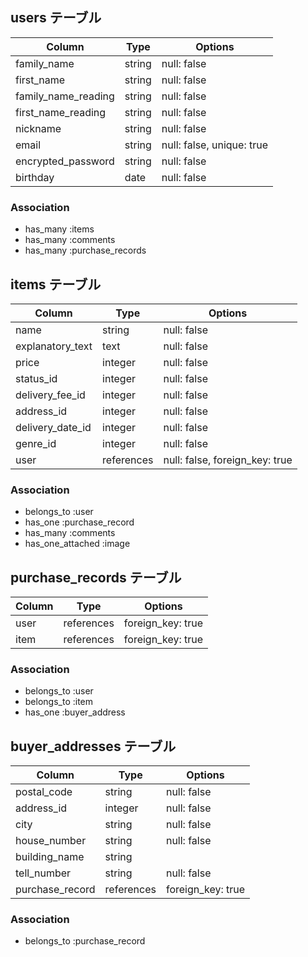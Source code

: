 ## users テーブル

| Column              | Type       | Options                        |
| ------------------- | ---------- | ------------------------------ |
| family_name         | string     | null: false                    |
| first_name          | string     | null: false                    |
| family_name_reading | string     | null: false                    |
| first_name_reading  | string     | null: false                    |
| nickname            | string     | null: false                    |
| email               | string     | null: false, unique: true      |
| encrypted_password  | string     | null: false                    |
| birthday            | date       | null: false                    |

### Association
- has_many :items
- has_many :comments
- has_many :purchase_records

## items テーブル

| Column           | Type       | Options                        |
| ---------------- | ---------- | ------------------------------ |
| name             | string     | null: false                    |
| explanatory_text | text       | null: false                    |
| price            | integer    | null: false                    |
| status_id        | integer    | null: false                    |
| delivery_fee_id  | integer    | null: false                    |
| address_id       | integer    | null: false                    |
| delivery_date_id | integer    | null: false                    |
| genre_id         | integer    | null: false                    |
| user             | references | null: false, foreign_key: true |

### Association
- belongs_to :user
- has_one :purchase_record
- has_many :comments
- has_one_attached :image

## purchase_records テーブル

| Column  | Type       | Options           |
| ------- | ---------- | ----------------- |
| user    | references | foreign_key: true |
| item    | references | foreign_key: true |

### Association
- belongs_to :user
- belongs_to :item
- has_one :buyer_address

## buyer_addresses テーブル

| Column             | Type       | Options                        |
| ------------------ | ---------- | ------------------------------ |
| postal_code        | string     | null: false                    |
| address_id         | integer    | null: false                    |
| city               | string     | null: false                    |
| house_number       | string     | null: false                    |
| building_name      | string     |                                |
| tell_number        | string     | null: false                    |
| purchase_record    | references | foreign_key: true              |

### Association
- belongs_to :purchase_record